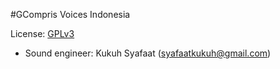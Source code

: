 #GCompris Voices Indonesia

License: [GPLv3](https://www.gnu.org/licenses/quick-guide-gplv3.en.html)

* Sound engineer: Kukuh Syafaat (syafaatkukuh@gmail.com)
